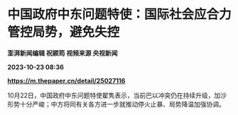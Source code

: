 # 中国政府中东问题特使：国际社会应合力管控局势，避免失控
**澎湃新闻编辑 祝颖筠 视频来源 央视新闻**

**2023-10-23 08:36**

**https://m.thepaper.cn/detail/25027116**

10月22日，中国政府中东问题特使翟隽表示，当前巴以冲突仍在持续升级，加沙形势十分严峻；中方将同有关各方进一步就推动停火止暴、局势降温加强协调。